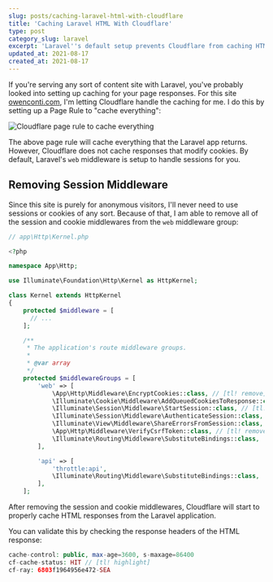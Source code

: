 ```yaml
---
slug: posts/caching-laravel-html-with-cloudflare
title: 'Caching Laravel HTML With Cloudflare'
type: post
category_slug: laravel
excerpt: 'Laravel''s default setup prevents Cloudflare from caching HTML responses.'
updated_at: 2021-08-17
created_at: 2021-08-17
---
```


If you're serving any sort of content site with Laravel, you've probably looked into setting up caching for your page responses. For this site [owenconti.com](owenconti.com), I'm letting Cloudflare handle the caching for me. I do this by setting up a Page Rule to "cache everything":

![Cloudflare page rule to cache everything](/assets/cloudflare-page-rule-for-caching-everything.png)

The above page rule will cache everything that the Laravel app returns. However, Cloudflare does not cache responses that modify cookies. By default, Laravel's `web` middleware is setup to handle sessions for you.

## Removing Session Middleware

Since this site is purely for anonymous visitors, I'll never need to use sessions or cookies of any sort. Because of that, I am able to remove all of the session and cookie middlewares from the `web` middleware group:

```php
// app\Http\Kernel.php

<?php

namespace App\Http;

use Illuminate\Foundation\Http\Kernel as HttpKernel;

class Kernel extends HttpKernel
{
    protected $middleware = [
      // ...
    ];

    /**
     * The application's route middleware groups.
     *
     * @var array
     */
    protected $middlewareGroups = [
        'web' => [
            \App\Http\Middleware\EncryptCookies::class, // [tl! remove]
            \Illuminate\Cookie\Middleware\AddQueuedCookiesToResponse::class, // [tl! remove]
            \Illuminate\Session\Middleware\StartSession::class, // [tl! remove]
            \Illuminate\Session\Middleware\AuthenticateSession::class, // [tl! remove]
            \Illuminate\View\Middleware\ShareErrorsFromSession::class, // [tl! remove]
            \App\Http\Middleware\VerifyCsrfToken::class, // [tl! remove]
            \Illuminate\Routing\Middleware\SubstituteBindings::class,
        ],

        'api' => [
            'throttle:api',
            \Illuminate\Routing\Middleware\SubstituteBindings::class,
        ],
    ];
```

After removing the session and cookie middlewares, Cloudflare will start to properly cache HTML responses from the Laravel application.

You can validate this by checking the response headers of the HTML response:

```php
cache-control: public, max-age=3600, s-maxage=86400
cf-cache-status: HIT // [tl! highlight]
cf-ray: 6803f1964956e472-SEA
```
